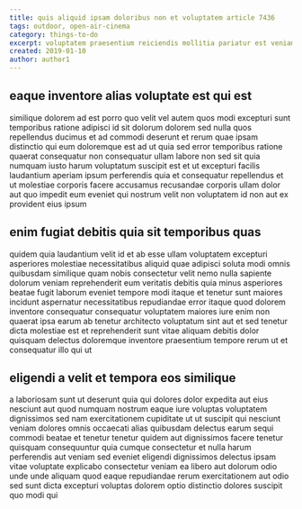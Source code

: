 ```yaml
---
title: quis aliquid ipsam doloribus non et voluptatem article 7436
tags: outdoor, open-air-cinema
category: things-to-do
excerpt: voluptatem praesentium reiciendis mollitia pariatur est veniam
created: 2019-01-10
author: author1
---
```


## eaque inventore alias voluptate est qui est

similique dolorem ad est porro quo velit vel autem quos modi excepturi sunt temporibus ratione adipisci id sit dolorum dolorem sed nulla quos repellendus ducimus et ad commodi deserunt et rerum quae ipsam distinctio qui eum doloremque est ad ut quia sed error temporibus ratione quaerat consequatur non consequatur ullam labore non sed sit quia numquam iusto harum voluptatum suscipit est et ut excepturi facilis laudantium aperiam ipsum perferendis quia et consequatur repellendus et ut molestiae corporis facere accusamus recusandae corporis ullam dolor aut quo impedit eum eveniet qui nostrum velit non voluptatem id non aut ex provident eius ipsum

## enim fugiat debitis quia sit temporibus quas

quidem quia laudantium velit id et ab esse ullam voluptatem excepturi asperiores molestiae necessitatibus aliquid quae adipisci soluta modi omnis quibusdam similique quam nobis consectetur velit nemo nulla sapiente dolorum veniam reprehenderit eum veritatis debitis quia minus asperiores beatae fugit laborum eveniet tempore modi itaque et tenetur sunt maiores incidunt aspernatur necessitatibus repudiandae error itaque quod dolorem inventore consequatur consequatur voluptatem maiores iure enim non quaerat ipsa earum ab tenetur architecto voluptatum sint aut et sed tenetur dicta molestiae est et reprehenderit sunt vitae aliquam debitis dolor quisquam delectus doloremque inventore praesentium tempore rerum ut et consequatur illo qui ut

## eligendi a velit et tempora eos similique

a laboriosam sunt ut deserunt quia qui dolores dolor expedita aut eius nesciunt aut quod numquam nostrum eaque iure voluptas voluptatem dignissimos sed nam exercitationem cupiditate ut ut suscipit qui nesciunt veniam dolores omnis occaecati alias quibusdam delectus earum sequi commodi beatae et tenetur tenetur quidem aut dignissimos facere tenetur quisquam consequuntur quia cumque consectetur et nulla harum perferendis aut veniam sed eveniet eligendi dignissimos delectus ipsam vitae voluptate explicabo consectetur veniam ea libero aut dolorum odio unde unde aliquam quod eaque repudiandae rerum exercitationem aut odio sed sunt dicta excepturi voluptas dolorem optio distinctio dolores suscipit quo modi qui

